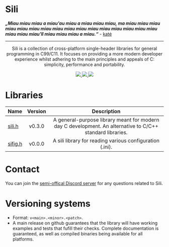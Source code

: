 Sili
====

<b><i>„Miau miau miau a miau'au miau a miau miau miau, ma miau miau miau miau miau miau miau miau miau miau miau miau miau miau miau miau miau miau miau'll miau miau miau a miau.“</i></b> - [katė](.github/cat.png)

---

<p align="center">
Sili is a collection of cross-platform single-header libraries for general
programming in C99/C11. It focuses on providing a more modern developer experience
whilst adhering to the main principles and appeals of C: simplicity, performance and portability.
</p>

<p align="center">
	<a href="https://github.com/EimaMei/sili-toolchain/actions/workflows/linux.yml">
		<img src="https://github.com/EimaMei/sili-toolchain/actions/workflows/linux.yml/badge.svg">
	</a>
	<a href="https://github.com/EimaMei/sili-toolchain/actions/workflows/windows.yml">
		<img src="https://github.com/EimaMei/sili-toolchain/actions/workflows/windows.yml/badge.svg">
	</a>
	<a href="https://github.com/EimaMei/sili-toolchain/actions/workflows/macos.yml">
		<img src="https://github.com/EimaMei/sili-toolchain/actions/workflows/macos.yml/badge.svg">
	</a>
</p>



# Libraries
|  Name                | Version | Description |
|----------------------|:-------:|:-----------:|
|  [sili.h](sili.h)    | v0.3.0  | A general-purpose library meant for modern day C development. An alternative to C/C++ standard libraries.
|  [sifig.h](sifig.h)  | v0.0.0  | A sili library for reading various configuration (.ini).

# Contact
You can join the [semi-offical Discord server](https://discord.gg/MSfSmNanF2) for 
any questions related to Sili.

# Versioning systems
- Format: `v<main>.<minor>.<patch>`.
- A main release on github guarantees that the library will have working examples 
and tests that fufill their checks. Complete documentation is guaranteed, as well 
as compiled binaries being available for all platforms.